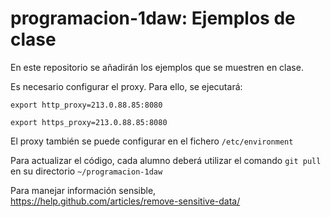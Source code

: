 programacion-1daw: Ejemplos de clase
=================

En este repositorio se añadirán los ejemplos que se muestren en clase. 

Es necesario configurar el proxy. Para ello, se ejecutará:

  `export http_proxy=213.0.88.85:8080`

  `export https_proxy=213.0.88.85:8080`

El proxy también se puede configurar en el fichero `/etc/environment`

Para actualizar el código, cada alumno deberá utilizar el comando `git pull` en su directorio `~/programacion-1daw`


Para manejar información sensible, https://help.github.com/articles/remove-sensitive-data/
